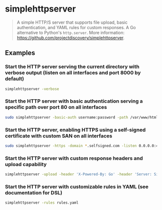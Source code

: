 # simplehttpserver

> A simple HTTP/S server that supports file upload, basic authentication, and YAML rules for custom responses. A Go alternative to Python's `http.server`. More information: <https://github.com/projectdiscovery/simplehttpserver>.

## Examples

### Start the HTTP server serving the current directory with verbose output (listen on all interfaces and port 8000 by default)

```bash
simplehttpserver -verbose
```

### Start the HTTP server with basic authentication serving a specific path over port 80 on all interfaces

```bash
sudo simplehttpserver -basic-auth username:password -path /var/www/html -listen 0.0.0.0:80
```

### Start the HTTP server, enabling HTTPS using a self-signed certificate with custom SAN on all interfaces

```bash
sudo simplehttpserver -https -domain *.selfsigned.com -listen 0.0.0.0:443
```

### Start the HTTP server with custom response headers and upload capability

```bash
simplehttpserver -upload -header 'X-Powered-By: Go' -header 'Server: SimpleHTTPServer'
```

### Start the HTTP server with customizable rules in YAML (see documentation for DSL)

```bash
simplehttpserver -rules rules.yaml
```
